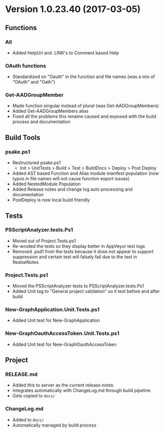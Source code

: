 # Version 1.0.23.40 (2017-03-05)
## Functions

### All
* Added HelpUri and .LINK's to Comment based Help

### OAuth functions
* Standardized on "Oauth" in the function and file names (was a mix of "OAuth" and "Oath")

### Get-AADGroupMember
* Made function singular instead of plural (was Get-AADGroupMembers)
* Added Get-AADGroupMembers alias
* Fixed all the problems this rename caused and exposed with the build process and documentation

## Build Tools

### psake.ps1
* Restructured psake.ps1
	- Init > UnitTests > Build > Test > BuildDocs > Deploy > Post Deploy
* Added AST based Function and Alias module manifest population (now typos in file names will not cause function export issues)
* Added NestedModule Population
* Added Release notes and change log auto processing and documentation
* PostDeploy is now local build friendly

## Tests

### PSScriptAnalyzer.tests.Ps1
* Moved out of Project.Tests.ps1
* Re-wroded the tests so they display better in AppVeyor test logs
* Removed .psd1 from the tests because it dose not appear to support suppression and certain test will falsely fail due to the text in RealseNotes

### Project.Tests.ps1
* Moved the PSScriptAnalyzer tests to PSScriptAnalyzer.tests.Ps1
* Added Unit tag to "General project validation" so it test before and after build

### New-GraphApplication.Unit.Tests.ps1
* Added Unit test for New-GraphApplication

### New-GraphOauthAccessToken.Unit.Tests.ps1
* Added Unit test for New-GraphOauthAccessToken

## Project

### RELEASE.md
* Added this to server as the current release notes
* Integrates automatically with ChangeLog.md through build pipeline
* Gets copied to ```docs/```

### ChangeLog.md
* Added to ```docs/``` 
* Automatically managed by build process



